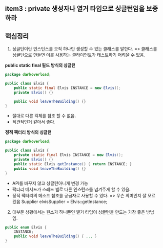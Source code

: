 ## **item3 : private 생성자나 열거 타입으로 싱글턴임을 보증하라**

## **핵심정리**
1. 싱글턴이란 인스턴스를 오직 하나만 생성할 수 있는 클래스를 말한다. => 클래스를 싱글턴으로 만들면 이를 사용하는 클라이언트가 테스트하기 어려울 수 있음.

**public static final 필드 방식의 싱글턴**
```java
package darkoverload;

public class Elvis {
    public static final Elvis INSTANCE = new Elvis();
    private Elvis() {}

    public void leaveTheBuilding() {}
}
```
- 절대로 다른 객체를 참조 할 수 없음. 
- 직관적인거 같아서 좋다. 

**정적 팩터리 방식의 싱글턴**
````java
package darkoverload;

public class Elvis {
    private static final Elvis INSTANCE = new Elvis();
    private Elvis() {}
    public static Elvis getInstance() { return INSTANCE; }
    public void leaveTheBuilding() {}
}
````
- API를 바꾸지 않고 싱글턴아니게 변경 가능 
- 팩터리 메서드가 스레드 별로 다른 인스턴스를 넘겨주게 할 수 있음. 
- 정적 팩터리의 메소드 참조를 공급자로 사용할 수 있다. => 무슨 의미인지 잘 모르겠음
  Supplier<Elvis> elvisSupplier = Elvis::getInstance;
2. 대부분 상황에서는 원소가 하나뿐인 열거 타입이 싱글턴을 만드는 가장 좋은 방법임. 
```java
public enum Elvis {
    INSTANCE;
    public void leaveTheBuilding() { ... }
}
```
